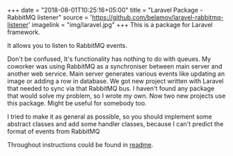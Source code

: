 +++
date = "2018-08-01T10:25:16+05:00"
title = "Laravel Package - RabbitMQ listener"
source = 'https://github.com/belamov/laravel-rabbitmq-listener'
imagelink = "img/laravel.jpg"
+++
This is a package for Laravel framework.

It allows you to listen to RabbitMQ events.

Don't be confused, It's functionality has nothing to do with queues. My coworker was using RabbitMQ as a synchroniser between main server and another web service. Main server generates various events like updating an image or adding a row in database. We got new project written with Laravel that needed to sync via that RabbitMQ bus. I haven't found any package that would solve my problem, so I wrote my own. Now two new projects use this package. Might be useful for somebody too.

I tried to make it as general as possible, so you should implement some abstract classes and add some handler classes, because I can't predict the format of events from RabbitMQ


Throughout instructions could be found in [readme](https://github.com/belamov/laravel-rabbitmq-listener/blob/master/README.md).
 